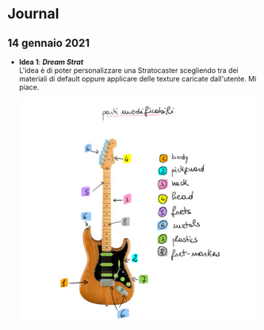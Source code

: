 # Journal

## 14 gennaio 2021
* **Idea 1**: __*Dream Strat*__
\
L'idea è di poter personalizzare una Stratocaster scegliendo tra dei materiali di default oppure applicare delle texture caricate dall'utente.
Mi piace.

    <img src="images/journal/parti_modificabili_chitarra.png" alt="Sketch delle parti modificabili" width="600">
